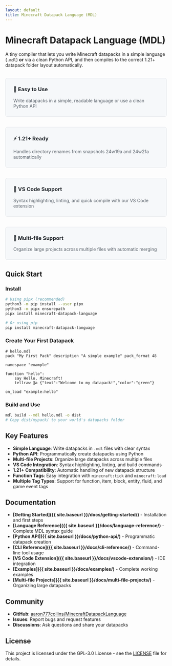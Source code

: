 ```yaml
---
layout: default
title: Minecraft Datapack Language (MDL)
---
```


# Minecraft Datapack Language (MDL)

A tiny compiler that lets you write Minecraft datapacks in a simple language (`.mdl`) **or** via a clean Python API, and then compiles to the correct 1.21+ datapack folder layout automatically.

<div class="features">
  <div class="feature">
    <h3>🚀 Easy to Use</h3>
    <p>Write datapacks in a simple, readable language or use a clean Python API</p>
  </div>
  <div class="feature">
    <h3>⚡ 1.21+ Ready</h3>
    <p>Handles directory renames from snapshots 24w19a and 24w21a automatically</p>
  </div>
  <div class="feature">
    <h3>🔧 VS Code Support</h3>
    <p>Syntax highlighting, linting, and quick compile with our VS Code extension</p>
  </div>
  <div class="feature">
    <h3>📁 Multi-file Support</h3>
    <p>Organize large projects across multiple files with automatic merging</p>
  </div>
</div>

## Quick Start

### Install

```bash
# Using pipx (recommended)
python3 -m pip install --user pipx
python3 -m pipx ensurepath
pipx install minecraft-datapack-language

# Or using pip
pip install minecraft-datapack-language
```

### Create Your First Datapack

```mdl
# hello.mdl
pack "My First Pack" description "A simple example" pack_format 48

namespace "example"

function "hello":
    say Hello, Minecraft!
    tellraw @a {"text":"Welcome to my datapack!","color":"green"}

on_load "example:hello"
```

### Build and Use

```bash
mdl build --mdl hello.mdl -o dist
# Copy dist/mypack/ to your world's datapacks folder
```

## Key Features

- **Simple Language**: Write datapacks in `.mdl` files with clear syntax
- **Python API**: Programmatically create datapacks using Python
- **Multi-file Projects**: Organize large datapacks across multiple files
- **VS Code Integration**: Syntax highlighting, linting, and build commands
- **1.21+ Compatibility**: Automatic handling of new datapack structure
- **Function Tags**: Easy integration with `minecraft:tick` and `minecraft:load`
- **Multiple Tag Types**: Support for function, item, block, entity, fluid, and game event tags

## Documentation

- **[Getting Started]({{ site.baseurl }}/docs/getting-started/)** - Installation and first steps
- **[Language Reference]({{ site.baseurl }}/docs/language-reference/)** - Complete MDL syntax guide
- **[Python API]({{ site.baseurl }}/docs/python-api/)** - Programmatic datapack creation
- **[CLI Reference]({{ site.baseurl }}/docs/cli-reference/)** - Command-line tool usage
- **[VS Code Extension]({{ site.baseurl }}/docs/vscode-extension/)** - IDE integration
- **[Examples]({{ site.baseurl }}/docs/examples/)** - Complete working examples
- **[Multi-file Projects]({{ site.baseurl }}/docs/multi-file-projects/)** - Organizing large datapacks

## Community

- **GitHub**: [aaron777collins/MinecraftDatapackLanguage](https://github.com/aaron777collins/MinecraftDatapackLanguage)
- **Issues**: Report bugs and request features
- **Discussions**: Ask questions and share your datapacks

## License

This project is licensed under the GPL-3.0 License - see the [LICENSE](https://github.com/aaron777collins/MinecraftDatapackLanguage/blob/main/LICENSE) file for details.

<style>
.features {
  display: grid;
  grid-template-columns: repeat(auto-fit, minmax(250px, 1fr));
  gap: 2rem;
  margin: 2rem 0;
}

.feature {
  padding: 1.5rem;
  border: 1px solid #e1e4e8;
  border-radius: 6px;
  background: #f6f8fa;
}

.feature h3 {
  margin-top: 0;
  color: #24292e;
}

.feature p {
  margin-bottom: 0;
  color: #586069;
}
</style>
